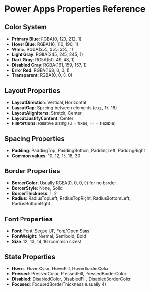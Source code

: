 # Power Apps Properties Reference

## Color System
- **Primary Blue**: RGBA(0, 120, 212, 1)
- **Hover Blue**: RGBA(16, 110, 190, 1)
- **White**: RGBA(255, 255, 255, 1)
- **Light Gray**: RGBA(245, 245, 245, 1)
- **Dark Gray**: RGBA(50, 49, 48, 1)
- **Disabled Gray**: RGBA(161, 159, 157, 1)
- **Error Red**: RGBA(168, 0, 0, 1)
- **Transparent**: RGBA(0, 0, 0, 0)

## Layout Properties
- **LayoutDirection**: Vertical, Horizontal
- **LayoutGap**: Spacing between elements (e.g., 15, 16)
- **LayoutAlignItems**: Stretch, Center
- **LayoutJustifyContent**: Center
- **FillPortions**: Relative sizing (0 = fixed, 1+ = flexible)

## Spacing Properties
- **Padding**: PaddingTop, PaddingBottom, PaddingLeft, PaddingRight
- **Common values**: 10, 12, 15, 16, 30

## Border Properties
- **BorderColor**: Usually RGBA(0, 0, 0, 0) for no border
- **BorderStyle**: None, Solid
- **BorderThickness**: 1, 2
- **Radius**: RadiusTopLeft, RadiusTopRight, RadiusBottomLeft, RadiusBottomRight

## Font Properties
- **Font**: Font.'Segoe UI', Font.'Open Sans'
- **FontWeight**: Normal, Semibold, Bold
- **Size**: 12, 13, 14, 16 (common sizes)

## State Properties
- **Hover**: HoverColor, HoverFill, HoverBorderColor
- **Pressed**: PressedColor, PressedFill, PressedBorderColor
- **Disabled**: DisabledColor, DisabledFill, DisabledBorderColor
- **Focused**: FocusedBorderThickness (usually 4)